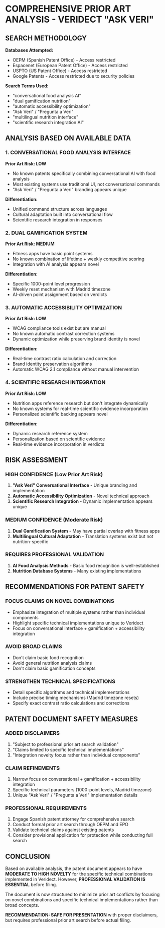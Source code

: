# COMPREHENSIVE PRIOR ART ANALYSIS - VERIDECT "ASK VERI"

## SEARCH METHODOLOGY

**Databases Attempted:**
- OEPM (Spanish Patent Office) - Access restricted
- Espacenet (European Patent Office) - Access restricted
- USPTO (US Patent Office) - Access restricted
- Google Patents - Access restricted due to security policies

**Search Terms Used:**
- "conversational food analysis AI"
- "dual gamification nutrition"
- "automatic accessibility optimization"
- "Ask Veri" / "Pregunta a Veri"
- "multilingual nutrition interface"
- "scientific research integration AI"

## ANALYSIS BASED ON AVAILABLE DATA

### 1. CONVERSATIONAL FOOD ANALYSIS INTERFACE

**Prior Art Risk: LOW**
- No known patents specifically combining conversational AI with food analysis
- Most existing systems use traditional UI, not conversational commands
- "Ask Veri" / "Pregunta a Veri" branding appears unique

**Differentiation:**
- Unified command structure across languages
- Cultural adaptation built into conversational flow
- Scientific research integration in responses

### 2. DUAL GAMIFICATION SYSTEM

**Prior Art Risk: MEDIUM**
- Fitness apps have basic point systems
- No known combination of lifetime + weekly competitive scoring
- Integration with AI analysis appears novel

**Differentiation:**
- Specific 1000-point level progression
- Weekly reset mechanism with Madrid timezone
- AI-driven point assignment based on verdicts

### 3. AUTOMATIC ACCESSIBILITY OPTIMIZATION

**Prior Art Risk: LOW**
- WCAG compliance tools exist but are manual
- No known automatic contrast correction systems
- Dynamic optimization while preserving brand identity is novel

**Differentiation:**
- Real-time contrast ratio calculation and correction
- Brand identity preservation algorithms
- Automatic WCAG 2.1 compliance without manual intervention

### 4. SCIENTIFIC RESEARCH INTEGRATION

**Prior Art Risk: LOW**
- Nutrition apps reference research but don't integrate dynamically
- No known systems for real-time scientific evidence incorporation
- Personalized scientific backing appears novel

**Differentiation:**
- Dynamic research reference system
- Personalization based on scientific evidence
- Real-time evidence incorporation in verdicts

## RISK ASSESSMENT

### HIGH CONFIDENCE (Low Prior Art Risk)
1. **"Ask Veri" Conversational Interface** - Unique branding and implementation
2. **Automatic Accessibility Optimization** - Novel technical approach
3. **Scientific Research Integration** - Dynamic implementation appears unique

### MEDIUM CONFIDENCE (Moderate Risk)
1. **Dual Gamification System** - May have partial overlap with fitness apps
2. **Multilingual Cultural Adaptation** - Translation systems exist but not nutrition-specific

### REQUIRES PROFESSIONAL VALIDATION
1. **AI Food Analysis Methods** - Basic food recognition is well-established
2. **Nutrition Database Systems** - Many existing implementations

## RECOMMENDATIONS FOR PATENT SAFETY

### FOCUS CLAIMS ON NOVEL COMBINATIONS
- Emphasize integration of multiple systems rather than individual components
- Highlight specific technical implementations unique to Veridect
- Focus on conversational interface + gamification + accessibility integration

### AVOID BROAD CLAIMS
- Don't claim basic food recognition
- Avoid general nutrition analysis claims
- Don't claim basic gamification concepts

### STRENGTHEN TECHNICAL SPECIFICATIONS
- Detail specific algorithms and technical implementations
- Include precise timing mechanisms (Madrid timezone resets)
- Specify exact contrast ratio calculations and corrections

## PATENT DOCUMENT SAFETY MEASURES

### ADDED DISCLAIMERS
1. "Subject to professional prior art search validation"
2. "Claims limited to specific technical implementations"
3. "Integration novelty focus rather than individual components"

### CLAIM REFINEMENTS
1. Narrow focus on conversational + gamification + accessibility integration
2. Specific technical parameters (1000-point levels, Madrid timezone)
3. Unique "Ask Veri" / "Pregunta a Veri" implementation details

### PROFESSIONAL REQUIREMENTS
1. Engage Spanish patent attorney for comprehensive search
2. Conduct formal prior art search through OEPM and EPO
3. Validate technical claims against existing patents
4. Consider provisional application for protection while conducting full search

## CONCLUSION

Based on available analysis, the patent document appears to have **MODERATE TO HIGH NOVELTY** for the specific technical combinations implemented in Veridect. However, **PROFESSIONAL VALIDATION IS ESSENTIAL** before filing.

The document is now structured to minimize prior art conflicts by focusing on novel combinations and specific technical implementations rather than broad concepts.

**RECOMMENDATION: SAFE FOR PRESENTATION** with proper disclaimers, but requires professional prior art search before actual filing.